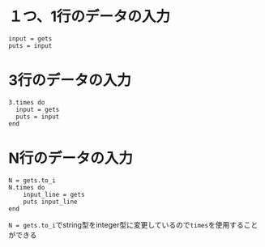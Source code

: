 # １つ、1行のデータの入力
```
input = gets
puts = input
```
# 3行のデータの入力
```
3.times do
  input = gets
  puts = input
end
```
# N行のデータの入力
```
N = gets.to_i
N.times do
    input_line = gets
    puts input_line
end
```
`N = gets.to_i`でstring型をinteger型に変更しているので`times`を使用することができる
#
